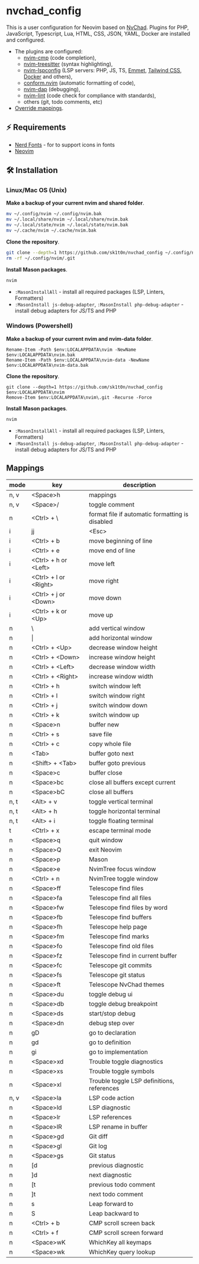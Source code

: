 # nvchad_config

This is a user configuration for Neovim based on [NvChad](https://github.com/NvChad/starter). Plugins for PHP, JavaScript, Typescript, Lua, HTML, CSS, JSON, YAML, Docker are installed and configured.

- The plugins are configured:
  - [nvim-cmp](https://github.com/hrsh7th/nvim-cmp) (code completion),
  - [nvim-treesitter](https://github.com/nvim-treesitter/nvim-treesitter) (syntax highlighting),
  - [nvim-lspconfig](https://github.com/neovim/nvim-lspconfig) (LSP servers: PHP, JS, TS, [Emmet](https://emmet.io), [Tailwind CSS](https://tailwindcss.com), [Docker](https://www.docker.com) and others),
  - [conform.nvim](https://github.com/stevearc/conform.nvim) (automatic formatting of code),
  - [nvim-dap](https://github.com/mfussenegger/nvim-dap) (debugging),
  - [nvim-lint](https://github.com/mfussenegger/nvim-lint) (code check for compliance with standards),
  - others (git, todo comments, etc)
- [Override mappings](#mappings).

## ⚡ Requirements

- [Nerd Fonts](https://www.nerdfonts.com/font-downloads) - for to support icons in fonts
- [Neovim](https://github.com/neovim/neovim/blob/master/INSTALL.md)

## 🛠️ Installation

### Linux/Mac OS (Unix)

**Make a backup of your current nvim and shared folder**.

```sh
mv ~/.config/nvim ~/.config/nvim.bak
mv ~/.local/share/nvim ~/.local/share/nvim.bak
mv ~/.local/state/nvim ~/.local/state/nvim.bak
mv ~/.cache/nvim ~/.cache/nvim.bak
```

**Clone the repository**.

```sh
git clone --depth=1 https://github.com/sk1t0n/nvchad_config ~/.config/nvim
rm -rf ~/.config/nvim/.git
```

**Install Mason packages**.

```sh
nvim
```

- `:MasonInstallAll` - install all required packages (LSP, Linters, Formatters)
- `:MasonInstall js-debug-adapter`, `:MasonInstall php-debug-adapter` - install debug adapters for JS/TS and PHP

### Windows (Powershell)

**Make a backup of your current nvim and nvim-data folder**.

```pwsh
Rename-Item -Path $env:LOCALAPPDATA\nvim -NewName $env:LOCALAPPDATA\nvim.bak
Rename-Item -Path $env:LOCALAPPDATA\nvim-data -NewName $env:LOCALAPPDATA\nvim-data.bak
```

**Clone the repository**.

```pwsh
git clone --depth=1 https://github.com/sk1t0n/nvchad_config $env:LOCALAPPDATA\nvim
Remove-Item $env:LOCALAPPDATA\nvim\.git -Recurse -Force
```

**Install Mason packages**.

```sh
nvim
```

- `:MasonInstallAll` - install all required packages (LSP, Linters, Formatters)
- `:MasonInstall js-debug-adapter`, `:MasonInstall php-debug-adapter` - install debug adapters for JS/TS and PHP

## Mappings

| mode | key                     | description                                     |
| ---- | ----------------------- | ----------------------------------------------- |
| n, v | \<Space>h               | mappings                                        |
| n, v | \<Space>/               | toggle comment                                  |
| n    | \<Ctrl> + \\            | format file if automatic formatting is disabled |
| i    | jj                      | \<Esc>                                          |
| i    | \<Ctrl> + b             | move beginning of line                          |
| i    | \<Ctrl> + e             | move end of line                                |
| i    | \<Ctrl> + h or \<Left>  | move left                                       |
| i    | \<Ctrl> + l or \<Right> | move right                                      |
| i    | \<Ctrl> + j or \<Down>  | move down                                       |
| i    | \<Ctrl> + k or \<Up>    | move up                                         |
| n    | \\                      | add vertical window                             |
| n    | \|                      | add horizontal window                           |
| n    | \<Ctrl> + \<Up>         | decrease window height                          |
| n    | \<Ctrl> + \<Down>       | increase window height                          |
| n    | \<Ctrl> + \<Left>       | decrease window width                           |
| n    | \<Ctrl> + \<Right>      | increase window width                           |
| n    | \<Ctrl> + h             | switch window left                              |
| n    | \<Ctrl> + l             | switch window right                             |
| n    | \<Ctrl> + j             | switch window down                              |
| n    | \<Ctrl> + k             | switch window up                                |
| n    | \<Space>n               | buffer new                                      |
| n    | \<Ctrl> + s             | save file                                       |
| n    | \<Ctrl> + c             | copy whole file                                 |
| n    | \<Tab>                  | buffer goto next                                |
| n    | \<Shift> + \<Tab>       | buffer goto previous                            |
| n    | \<Space>c               | buffer close                                    |
| n    | \<Space>bc              | close all buffers except current                |
| n    | \<Space>bC              | close all buffers                               |
| n, t | \<Alt> + v              | toggle vertical terminal                        |
| n, t | \<Alt> + h              | toggle horizontal terminal                      |
| n, t | \<Alt> + i              | toggle floating terminal                        |
| t    | \<Ctrl> + x             | escape terminal mode                            |
| n    | \<Space>q               | quit window                                     |
| n    | \<Space>Q               | exit Neovim                                     |
| n    | \<Space>p               | Mason                                           |
| n    | \<Space>e               | NvimTree focus window                           |
| n    | \<Ctrl> + n             | NvimTree toggle window                          |
| n    | \<Space>ff              | Telescope find files                            |
| n    | \<Space>fa              | Telescope find all files                        |
| n    | \<Space>fw              | Telescope find files by word                    |
| n    | \<Space>fb              | Telescope find buffers                          |
| n    | \<Space>fh              | Telescope help page                             |
| n    | \<Space>fm              | Telescope find marks                            |
| n    | \<Space>fo              | Telescope find old files                        |
| n    | \<Space>fz              | Telescope find in current buffer                |
| n    | \<Space>fc              | Telescope git commits                           |
| n    | \<Space>fs              | Telescope git status                            |
| n    | \<Space>ft              | Telescope NvChad themes                         |
| n    | \<Space>du              | toggle debug ui                                 |
| n    | \<Space>db              | toggle debug breakpoint                         |
| n    | \<Space>ds              | start/stop debug                                |
| n    | \<Space>dn              | debug step over                                 |
| n    | gD                      | go to declaration                               |
| n    | gd                      | go to definition                                |
| n    | gi                      | go to implementation                            |
| n    | \<Space>xd              | Trouble toggle diagnostics                      |
| n    | \<Space>xs              | Trouble toggle symbols                          |
| n    | \<Space>xl              | Trouble toggle LSP definitions, references      |
| n, v | \<Space>la              | LSP code action                                 |
| n    | \<Space>ld              | LSP diagnostic                                  |
| n    | \<Space>lr              | LSP references                                  |
| n    | \<Space>lR              | LSP rename in buffer                            |
| n    | \<Space>gd              | Git diff                                        |
| n    | \<Space>gl              | Git log                                         |
| n    | \<Space>gs              | Git status                                      |
| n    | [d                      | previous diagnostic                             |
| n    | ]d                      | next diagnostic                                 |
| n    | [t                      | previous todo comment                           |
| n    | ]t                      | next todo comment                               |
| n    | s                       | Leap forward to                                 |
| n    | S                       | Leap backward to                                |
| n    | \<Ctrl> + b             | CMP scroll screen back                          |
| n    | \<Ctrl> + f             | CMP scroll screen forward                       |
| n    | \<Space>wK              | WhichKey all keymaps                            |
| n    | \<Space>wk              | WhichKey query lookup                           |

